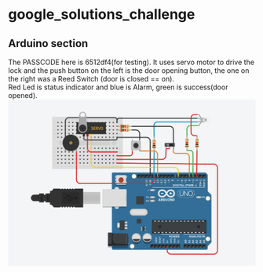 # google_solutions_challenge

## Arduino section

The PASSCODE here is 6512df4(for testing). It uses servo motor to drive the lock and the push button on the left is the door opening button, the one on the right was a Reed Switch (door is closed == on).
<br>
Red Led is status indicator and blue is Alarm, green is success(door opened). 
<br>
<img src = "image.png" > 
